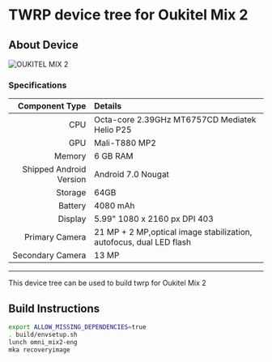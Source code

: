 # TWRP device tree for Oukitel Mix 2

## About Device

![OUKITEL MIX 2](https://www.oukitelcentral.com/wp-content/uploads/2017/11/oukitel-mix-2.png)

### Specifications

Component Type | Details
-------:|:-------------------------
CPU     | Octa-core 2.39GHz MT6757CD Mediatek Helio P25
GPU     | Mali-T880 MP2
Memory  | 6 GB RAM
Shipped Android Version | 	Android 7.0 Nougat
Storage | 64GB
Battery | 4080 mAh
Display | 5.99" 1080 x 2160 px DPI 403
Primary Camera | 21 MP + 2 MP,optical image stabilization, autofocus, dual LED flash
Secondary Camera | 13 MP

---

This device tree can be used to build twrp for Oukitel Mix 2


## Build Instructions
```sh
export ALLOW_MISSING_DEPENDENCIES=true
. build/envsetup.sh
lunch omni_mix2-eng
mka recoveryimage
```

